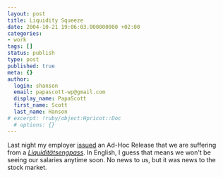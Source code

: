 ```yaml
---
layout: post
title: Liquidity Squeeze
date: 2004-10-21 19:06:03.000000000 +02:00
categories:
- work
tags: []
status: publish
type: post
published: true
meta: {}
author:
  login: shanson
  email: papascott-wp@gmail.com
  display_name: PapaScott
  first_name: Scott
  last_name: Hanson
# excerpt: !ruby/object:Hpricot::Doc
  # options: {}
---
```

<p>Last night my employer <a href="http://www.dgap.de/psf/content.php?isin=&a=20&v=de&b=db&l=1&von=20041020&bis=20041020&emittent=&land=DE&typ=adhoc&Jahreswahl=&SVON=&vont=20&vonm=10&vonj=2004&SBIS=&bist=20&bism=10&bisj=2004&suche=" title="">issued</a> an Ad-Hoc Release that we are suffering from a <a href="http://dict.leo.org/?search=liquidit%E4tsengpass" title=""><i>Liquidit&auml;tsengpass</i></a>. In English, I guess that means we won't be seeing our salaries anytime soon. No news to us, but it was news to the stock market.</p>
